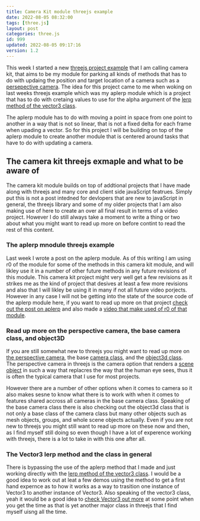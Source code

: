 ```yaml
---
title: Camera Kit module threejs example
date: 2022-08-05 08:32:00
tags: [three.js]
layout: post
categories: three.js
id: 999
updated: 2022-08-05 09:17:16
version: 1.2
---
```


This week I started a new [threejs project example](/2021/02/19/threejs-examples/) that I am calling camera kit, that aims to be my module for parking all kinds of methods that has to do with updaing the position and target location of a camera such as a [persepective camera](https://threejs.org/docs/#api/en/cameras/PerspectiveCamera). The idea for this project came to me when woking on last weeks threejs example which was my aplerp module which is a project that has to do with cretaing values to use for the alpha argument of the [lerp method of the vector3 class](). 

The aplerp module has to do with moving a point in space from one point to another in a way that is not so linear, that is not a fixed delta for each frame when upading a vector. So for this project I will be building on top of the aplerp module to create another module that is centered around tasks that have to do with updating a camera.


<!-- more -->

## The camera kit threejs exmaple and what to be aware of

The camera kit module builds on top of addtional projects that I have made along with threejs and many core and client side javaScript featrues. Simply put this is not a post intedned for devlopers that are new to javaScript in general, the threejs library and some of my older projects that I am also making use of here to create an over all final result in terms of a video project. However I do still always take a moment to write a thing or two about what you might want to read up more on before contint to read the rest of this content.

### The aplerp mnodule threejs example

Last week I wrote a post on the aplerp module. As of this writing I am using r0 of the module for some of the methods in this camera kit module, and will likley use it in a number of other future methods in any future revisions of this module. This camera kit project might very well get a few revisions as it strikes me as the kind of project that desives at least a few more revisions and also that I will likley be using it in many if not all future video porjects. However in any case I will not be getting into the state of the source code of the aplerp module here, if you want to read up more on that project [check out the post on aplerp](/2022/07/29/threejs-examples-aplerp/) and also made a [video that make used of r0 of that module](https://www.youtube.com/watch?v=p9KOw_y_1DA).

### Read up more on the perspective camera, the base camera class, and object3D

If you are still somewhat new to threejs you might want to read up more on [the perspective camera](/2018/04/07/threejs-camera-perspective/), the base [camera class](/2018/04/06/threejs-camera/), and the [object3d class](/2018/04/23/threejs-object3d/). The perspective camera in threejs is the camera option that renders a [scene object](/2018/05/03/threejs-scene/) in such a way that replacres the way that the human eye sees, thus it is often the typical camera that I use for most projects. 

However there are a number of other options when it comes to camera so it also makes sesne to know what there is to work with when it comes to features shared accross all cameras in the base camera class. Speaking of the base camera class there is also checking out the object3d class that is not only a base class of the camera class but many other objects such as mesh objects, groups, and whole scene objects actually. Even if you are not new to threejs you might still want to read up more on these now and then, as I find myself still doing so even though I have a lot of experence working with threejs, there is a lot to take in with this one after all.

### The Vector3 lerp method and the class in general

There is bypassing the use of the aplerp method that I made and just working directly with the [lerp method of the vector3 class](/2022/05/17/threejs-vector3-lerp/). I would be a good idea to work out at leat a few demos using the method to get a first hand expernce as to how it works as a way to trasition one instance of Vector3 to another instance of Vector3. Also speaking of the vector3 class, yeah it would be a good idea to [check Vector3 out more](/2018/04/15/threejs-vector3/) at some point when you get the time as that is yet another major class in threejs that I find myself uisng all the time.



